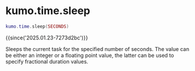 # kumo.time.sleep

```lua
kumo.time.sleep(SECONDS)
```

{{since('2025.01.23-7273d2bc')}}

Sleeps the current task for the specified number of seconds.
The value can be either an integer or a floating point value,
the latter can be used to specify fractional duration values.

